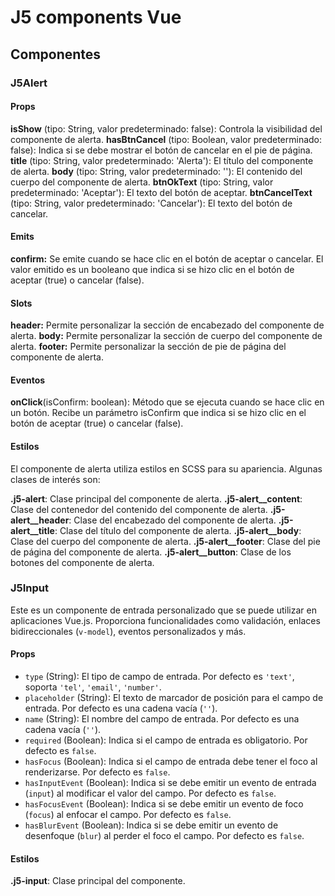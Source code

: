 # J5 components Vue

## Componentes

### J5Alert

#### Props
**isShow** (tipo: String, valor predeterminado: false): Controla la visibilidad del componente de alerta.
**hasBtnCancel** (tipo: Boolean, valor predeterminado: false): Indica si se debe mostrar el botón de cancelar en el pie de página.
**title** (tipo: String, valor predeterminado: 'Alerta'): El título del componente de alerta.
**body** (tipo: String, valor predeterminado: ''): El contenido del cuerpo del componente de alerta.
**btnOkText** (tipo: String, valor predeterminado: 'Aceptar'): El texto del botón de aceptar.
**btnCancelText** (tipo: String, valor predeterminado: 'Cancelar'): El texto del botón de cancelar.

#### Emits
**confirm:** Se emite cuando se hace clic en el botón de aceptar o cancelar. El valor emitido es un booleano que indica si se hizo clic en el botón de aceptar (true) o cancelar (false).
#### Slots
**header:** Permite personalizar la sección de encabezado del componente de alerta.
**body:** Permite personalizar la sección de cuerpo del componente de alerta.
**footer:** Permite personalizar la sección de pie de página del componente de alerta.

#### Eventos
**onClick**(isConfirm: boolean): Método que se ejecuta cuando se hace clic en un botón. Recibe un parámetro isConfirm que indica si se hizo clic en el botón de aceptar (true) o cancelar (false).

#### Estilos
El componente de alerta utiliza estilos en SCSS para su apariencia. Algunas clases de interés son:

**.j5-alert**: Clase principal del componente de alerta.
**.j5-alert__content**: Clase del contenedor del contenido del componente de alerta.
**.j5-alert__header**: Clase del encabezado del componente de alerta.
**.j5-alert__title**: Clase del título del componente de alerta.
**.j5-alert__body**: Clase del cuerpo del componente de alerta.
**.j5-alert__footer**: Clase del pie de página del componente de alerta.
**.j5-alert__button**: Clase de los botones del componente de alerta.

### J5Input

Este es un componente de entrada personalizado que se puede utilizar en aplicaciones Vue.js. Proporciona funcionalidades como validación, enlaces bidireccionales (`v-model`), eventos personalizados y más.

#### Props

- `type` (String): El tipo de campo de entrada. Por defecto es `'text'`, soporta `'tel'`, `'email'`, `'number'`.
- `placeholder` (String): El texto de marcador de posición para el campo de entrada. Por defecto es una cadena vacía (`''`).
- `name` (String): El nombre del campo de entrada. Por defecto es una cadena vacía (`''`).
- `required` (Boolean): Indica si el campo de entrada es obligatorio. Por defecto es `false`.
- `hasFocus` (Boolean): Indica si el campo de entrada debe tener el foco al renderizarse. Por defecto es `false`.
- `hasInputEvent` (Boolean): Indica si se debe emitir un evento de entrada (`input`) al modificar el valor del campo. Por defecto es `false`.
- `hasFocusEvent` (Boolean): Indica si se debe emitir un evento de foco (`focus`) al enfocar el campo. Por defecto es `false`.
- `hasBlurEvent` (Boolean): Indica si se debe emitir un evento de desenfoque (`blur`) al perder el foco el campo. Por defecto es `false`.

#### Estilos

**.j5-input**: Clase principal del componente.
